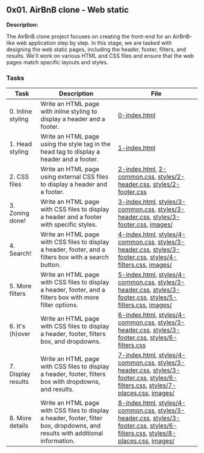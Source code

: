 ## 0x01. AirBnB clone - Web static

**Description:**

The AirBnB clone project focuses on creating the front-end for an AirBnB-like web application step by step. In this stage, we are tasked with designing the web static pages, including the header, footer, filters, and results. We'll work on various HTML and CSS files and ensure that the web pages match specific layouts and styles.

### Tasks

| Task | Description | File |
|------|-------------|------|
| 0. Inline styling | Write an HTML page with inline styling to display a header and a footer. | [0-index.html](0-index.html) |
| 1. Head styling | Write an HTML page using the style tag in the head tag to display a header and a footer. | [1-index.html](1-index.html) |
| 2. CSS files | Write an HTML page using external CSS files to display a header and a footer. | [2-index.html](2-index.html), [2-common.css](2-common.css), [styles/2-header.css](2-header.css), [styles/2-footer.css](styles/2-footer.css) |
| 3. Zoning done! | Write an HTML page with CSS files to display a header and a footer with specific styles. | [3-index.html](3-index.html), [styles/3-common.css](3-common.css), [styles/3-header.css](3-header.css), [styles/3-footer.css](styles/3-footer.css), [images/](images/) |
| 4. Search! | Write an HTML page with CSS files to display a header, footer, and a filters box with a search button. | [4-index.html](4-index.html), [styles/4-common.css](4-common.css), [styles/3-header.css](3-header.css), [styles/3-footer.css](3-footer.css), [styles/4-filters.css](styles/4-filters.css), [images/](images/) |
| 5. More filters | Write an HTML page with CSS files to display a header, footer, and a filters box with more filter options. | [5-index.html](5-index.html), [styles/4-common.css](styles/4-common.css), [styles/3-header.css](styles/3-header.css), [styles/3-footer.css](styles/3-footer.css), [styles/5-filters.css](styles/5-filters.css), [images/](images/) |
| 6. It's (h)over | Write an HTML page with CSS files to display a header, footer, filters box, and dropdowns. | [6-index.html](6-index.html), [styles/4-common.css](styles/4-common.css), [styles/3-header.css](styles/3-header.css), [styles/3-footer.css](styles/3-footer.css), [styles/6-filters.css](styles/6-filters.css) |
| 7. Display results | Write an HTML page with CSS files to display a header, footer, filters box with dropdowns, and results. | [7-index.html](7-index.html), [styles/4-common.css](styles/4-common.css), [styles/3-header.css](styles/3-header.css), [styles/3-footer.css](styles/3-footer.css), [styles/6-filters.css](styles/6-filters.css), [styles/7-places.css](styles/7-places.css), [images/](images/) |
| 8. More details | Write an HTML page with CSS files to display a header, footer, filter box, dropdowns, and results with additional information. | [8-index.html](8-index.html), [styles/4-common.css](styles/4-common.css), [styles/3-header.css](styles/3-header.css), [styles/3-footer.css](styles/3-footer.css), [styles/6-filters.css](styles/6-filters.css), [styles/8-places.css](styles/8-places.css), [images/](images/) |

